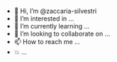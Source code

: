 - 👋 Hi, I’m @zaccaria-silvestri
- 👀 I’m interested in ...
- 🌱 I’m currently learning ...
- 💞️ I’m looking to collaborate on ...
- 📫 How to reach me ...
- 💥 ...

<!---
zaccaria-silvestri/zaccaria-silvestri is a ✨ special ✨ repository because its `README.md` (this file) appears on your GitHub profile.
You can click the Preview link to take a look at your changes.
--->